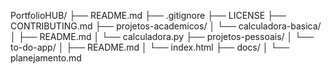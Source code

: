 PortfolioHUB/
├── README.md
├── .gitignore
├── LICENSE
├── CONTRIBUTING.md
├── projetos-academicos/
│   └── calculadora-basica/
│       ├── README.md
│       └── calculadora.py
├── projetos-pessoais/
│   └── to-do-app/
│       ├── README.md
│       └── index.html
├── docs/
│   └── planejamento.md
